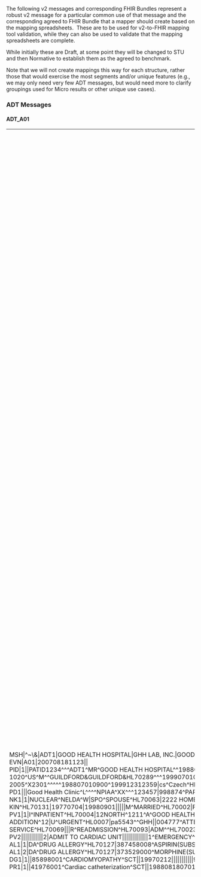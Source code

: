 The following v2 messages and corresponding FHIR Bundles represent a robust v2 message for a particular common use of that message and
the corresponding agreed to FHIR Bundle that a mapper should create based on the mapping spreadsheets.  These are to be used for
v2-to-FHIR mapping tool validation, while they can also be used to validate that the mapping spreadsheets are complete.

While initially these are Draft, at some point they will be changed to STU and then Normative to establish them as the agreed to benchmark.   

Note that we will not create mappings this way for each structure, rather those that would exercise the most segments and/or unique
features (e.g., we may only need very few ADT messages, but would need more to clarify groupings used for Micro results or other unique
use cases).

### ADT Messages

#### ADT_A01
<table>
<tbody>
<tr><th width=20>HL7 v2: ADT_AO1</th><th width=20>HL7 FHIR: Bundle</th></thead>
 <tr>
  <td>
    MSH|^~\&|ADT1|GOOD HEALTH HOSPITAL|GHH LAB, INC.|GOOD HEALTH HOSPITAL|198808181126|SECURITY|ADT^A01^ADT_A01|MSG00001|P|2.8||
<br>EVN|A01|200708181123||
<br>PID|1||PATID1234^^^ADT1^MR^GOOD HEALTH HOSPITAL^^198807010900^199912312359~123456789^^^USSSA^SS||EVERYMAN&SMITH^ADAM^ALBERT^III^DR^^L^^^199907010900&199912312359^^199907010900^199912312359^PhD^AL|BOWMAN|19610615|M^MALE^HL70001||2106-3^WHITE^HL70005|2222 HOME STREET^APT 23^GREENSBORO^NC^27401-1020^US^M^^GUILDFORD&GUILDFORD&HL70289^^^199907010900&199912312359^199907010900^199912312359^^^^^C/O N. NUCLEAR|GUILDFORD|(555) 555-2004^PRN^CP^^1^555^555-2004^^^^^^198807010900^199912312359~^NET^Internet^smith2001@isp.com|(555)555-2005^WPN^PH^^1^555^555-2005^X2301^^^^^198807010900^199912312359|cs^Czech^HL70296|M^MARRIED^HL70002|AGN^Agnostic^HL70006||444333333|987654^NC^20010715||H^Hispanic or Latino^HL70189|Prague|Y|2|CZ^Czech^HL70171|||19880818|Y|||19880818|||||||(555) 555-2007^PRN^PH^^1^555^555-2004^^^^^^198807010900^199912312359
<br>PD1|||Good Health Clinic^L^^^^NPIAA^XX^^^123457|998874^PARSONS^PATRICIA^COLLEEN^^DR^^^NPIAA^L^^^NPI^^^^^^19900101^19991231^MD|N^NOT A STUDENT^HL70231||Y^YES PATIENT HAS WILL^HL70315|||||||AGNOSTIC HALL
<br>NK1|1|NUCLEAR^NELDA^W|SPO^SPOUSE^HL70063|2222 HOME STREET^APT 23^GREENSBORO^NC^27401-1020^US^M^^GUILDFORD&GUILDFORD&HL70289^^^199907010900&199912312359^199907010900^199912312359|(555) 555-2007^PRN^PH^^1^555^555-2004^^^^^^198807010900^199912312359||NK^NEXT OF KIN^HL70131|19770704|19980901|||||M^MARRIED^HL70002|F^FEMALE^HL70001|19680913
<br>PV1|1|I^INPATIENT^HL70004|12NORTH^1211^A^GOOD HEALTH HOSPITAL^^^1956 ADDITION^12|U^URGENT^HL0007|pa5543^^GHH||004777^ATTEND^AARON^A^DR^^^NPIAA^L^^^NPI^^^^^^19900101^19991231^MD|004778^REFER^RALPH^A^DR^^^NPIAA^L^^^NPI^^^^^^19900101^19991231^MD|004799^CONSULT^CHRISTINA^A^DR^^^NPIAA^L^^^NPI^^^^^^19900101^19991231^MD|SUR^SURGICAL SERVICE^HL70069|||R^READMISSION^HL70093|ADM^^HL70023||VIP^VIP^HL70099|004744^ADMIT^ABIGAIL^A^DR^^^NPIAA^L^^^NPI^^^^^^19900101^19991231^MD||P1231^^^GHH^VN|||||||||||||||||DEC^DECEASED^HL70112||VEG^VEGETARIAN^HL701114||||||198808161216|198808181126|||||9942^^^GHS^VN||004744^OTHER^OTHELLO^A^DR^^^NPIAA^L^^^NPI^^^^^^19900101^19991231^MD
<br>PV2|||||||||||2|ADMIT TO CARDIAC UNIT|||||||||||||1^EMERGENCY^HL70217|||||||||||||A^AMBULANCE^HL70430
<br>AL1|1|DA^DRUG ALLERGY^HL70127|387458008^ASPIRIN(SUBSTANCE)^SCT|MO^MODERATE^HL70128|HIVES|199807011755
<br>AL1|2|DA^DRUG ALLERGY^HL70127|373529000^MORPHINE(SUBSTANCE)^SCT|MO^MODERATE^HL70128|DELERIUM|199806111225
<br>DG1|1||85898001^CARDIOMYOPATHY^SCT||19970212|||||||||||998874^PARSONS^PATRICIA^COLLEEN^^DR^^^NPIAA^L^^^NPI^^^^^^19900101^19991231^MD|||19970213|423432^GHS|U
<br>PR1|1||41976001^Cardiac catheterization^SCT||198808180701|||99234^SLEEPY^SAMANTHA^ELAINE^^DR^^^NPIAA^L^^^NPI^^^^^^19900101^19991231^MD|||998874^SUGEON^SYLVIA^^^DR^^^NPIAA^L^^^NPI^^^^^^19900101^19991231^MD|998874^PERPFORMER^PETER^^^DR^^^NPIAA^L^^^NPI^^^^^^19900101^19991231^MD||||85898001^CARDIOMYOPATHY^SCT|||123231^GHH
  </td>
  <td>
   ~~~
{
  "resourceType": "Bundle",
  "type": "transaction",
  "entry": [
    {
      "fullUrl": "urn:uuid:eb76f96f-dde1-31cd-8815-7c2546dabe7e",
      "resource": {
        "resourceType": "Patient",
        "id": "eb76f96f-dde1-31cd-8815-7c2546dabe7e",
        "identifier": [
          {
            "value": "PATID1234",
            "type": {
              "coding": [
                {
                  "code": "MR"
                }
              ]
            },
            "period": {
              "end": "1988-07-01T09:00:00.000Z"
            }
          },
          {
            "value": "444333333"
          },
          {
            "value": "987654",
            "type": {
              "coding": [
                {
                  "code": "DL"
                }
              ]
            },
            "system": "NC",
            "period": {
              "end": "2001-07-15T00:00:00.000Z"
            }
          }
        ],
        "name": [
          {
            "family": "EVERYMAN",
            "given": [
              "ADAM",
              "ALBERT"
            ],
            "suffix": [
              "III",
              "PhD"
            ],
            "prefix": [
              "DR"
            ],
            "use": "official",
            "period": {
              "start": "1999-07-01T09:00:00.000Z",
              "end": "1999-12-31T23:59:00.000Z"
            }
          }
        ],
        "birthDate": "1961-06-15",
        "address": [
          {
            "line": [
              "2222 HOME STREET",
              "APT 23",
              "C/O N. NUCLEAR"
            ],
            "city": "GREENSBORO",
            "state": "NC",
            "postalCode": "27401-1020",
            "country": "US",
            "type": "postal",
            "district": "GUILDFORD",
            "period": {
              "start": "1999-07-01T09:00:00.000Z",
              "end": "1999-12-31T23:59:00.000Z"
            }
          },
          {
            "district": "GUILDFORD"
          }
        ],
        "telecom": [
          {
            "value": "(555) 555-2004",
            "use": "home",
            "period": {
              "start": "1988-07-01T09:00:00.000Z"
            }
          },
          {
            "value": "(555)555-2005",
            "use": "work",
            "period": {
              "start": "1988-07-01T09:00:00.000Z",
              "end": "1999-12-31T23:59:00.000Z"
            }
          },
          {
            "value": "(555) 555-2007",
            "use": "home",
            "period": {
              "start": "1988-07-01T09:00:00.000Z",
              "end": "1999-12-31T23:59:00.000Z"
            }
          }
        ],
        "communication": [
          {
            "preferred": "true"
          }
        ],
        "maritalStatus": {
          "coding": [
            {
              "code": "M",
              "display": "Married",
              "system": "http://terminology.hl7.org/CodeSystem/v3-MaritalStatus"
            }
          ]
        },
        "multipleBirthInteger": "2",
        "deceasedDateTime": "1988-08-18T00:00:00.000Z",
        "meta": {
          "lastUpdated": "19880818"
        }
      },
      "request": {
        "method": "POST",
        "url": "Patient"
      }
    },
    {
      "fullUrl": "urn:uuid:668e1a28-5fbc-307f-b8ed-f2caa49c7b95",
      "resource": {
        "resourceType": "Encounter",
        "id": "668e1a28-5fbc-307f-b8ed-f2caa49c7b95",
        "class": {
          "code": "IMP",
          "display": "inpatient encounter",
          "system": "http://terminology.hl7.org/CodeSystem/v3-ActCode"
        },
        "status": "finished",
        "location": [
          {
            "status": "active"
          }
        ],
        "type": [
          {
            "coding": [
              {
                "code": "U",
                "display": "Urgent",
                "system": "http://terminology.hl7.org/CodeSystem/v2-0007"
              }
            ]
          }
        ],
        "hospitalization": {
          "preAdmissionIdentifier": {
            "value": "pa5543"
          },
          "reAdmission": {
            "coding": [
              {
                "code": "R",
                "display": "Re-admission",
                "system": "http://terminology.hl7.org/CodeSystem/v2-0092"
              }
            ]
          },
          "admitSource": {
            "coding": [
              {
                "code": "ADM",
                "system": "HL70023"
              }
            ]
          },
          "dischargeDisposition": {
            "coding": [
              {
                "code": "DEC",
                "display": "DECEASED",
                "system": "HL70112"
              }
            ]
          },
          "dietPreference": [
            {
              "coding": [
                {
                  "code": "VEG",
                  "display": "VEGETARIAN",
                  "system": "HL701114"
                }
              ]
            }
          ]
        },
        "participant": [
          {
            "type": [
              {
                "coding": [
                  {
                    "code": "ATND",
                    "system": "http://terminology.hl7.org/CodeSystem/v3-ParticipationType",
                    "display": "attender"
                  }
                ]
              }
            ]
          },
          {
            "type": [
              {
                "coding": [
                  {
                    "code": "REF",
                    "system": "http://terminology.hl7.org/CodeSystem/v3-ParticipationType"
                  }
                ],
                "text": "referrer"
              }
            ]
          },
          {
            "type": [
              {
                "coding": [
                  {
                    "code": "CON",
                    "system": "http://terminology.hl7.org/CodeSystem/v3-ParticipationType"
                  }
                ],
                "text": "consultant"
              }
            ]
          },
          {
            "type": [
              {
                "coding": [
                  {
                    "code": "ADM",
                    "system": "http://terminology.hl7.org/CodeSystem/v3-ParticipationType"
                  }
                ],
                "text": "admitter"
              }
            ]
          },
          {
            "type": [
              {
                "coding": [
                  {
                    "code": "PART",
                    "system": "http://terminology.hl7.org/CodeSystem/v3-ParticipationType"
                  }
                ],
                "text": "Participation"
              }
            ]
          }
        ],
        "serviceType": {
          "coding": [
            {
              "code": "SUR",
              "display": "SURGICAL SERVICE",
              "system": "HL70069"
            }
          ]
        },
        "identifier": [
          {
            "value": "P1231",
            "type": {
              "coding": [
                {
                  "system": "http://terminology.hl7.org/CodeSystem/v2-0203"
                }
              ],
              "text": "visit number"
            }
          },
          {
            "value": "9942",
            "type": {
              "coding": [
                {
                  "code": "VN"
                }
              ]
            }
          }
        ],
        "period": {
          "start": "1988-08-16T12:16:00.000Z",
          "end": "1988-08-18T11:26:00.000Z"
        },
        "length": {
          "value": "2",
          "unit": "d",
          "system": "http://unitsofmeasure.org/"
        },
        "text": {
          "div": "ADMIT TO CARDIAC UNIT"
        },
        "priority": {
          "coding": [
            {
              "code": "EM",
              "display": "emergency",
              "system": "http://terminology.hl7.org/CodeSystem/v3-ActPriority"
            }
          ]
        }
      },
      "request": {
        "method": "POST",
        "url": "Encounter"
      }
    },
    {
      "fullUrl": "urn:uuid:1b5b9d01-748b-3df9-9859-df703088366f",
      "resource": {
        "resourceType": "Procedure",
        "id": "1b5b9d01-748b-3df9-9859-df703088366f",
        "performedDateTime": "1988-08-18T07:01:00.000Z",
        "identifier": [
          {
            "value": "123231"
          }
        ]
      },
      "request": {
        "method": "POST",
        "url": "Procedure"
      }
    },
    {
      "resource": {
        "resourceType": "Encounter",
        "id": "668e1a28-5fbc-307f-b8ed-f2caa49c7b95",
        "subject": {
          "reference": "Patient/eb76f96f-dde1-31cd-8815-7c2546dabe7e"
        }
      }
    },
    {
      "resource": {
        "resourceType": "Procedure",
        "id": "1b5b9d01-748b-3df9-9859-df703088366f",
        "subject": {
          "reference": "Patient/eb76f96f-dde1-31cd-8815-7c2546dabe7e"
        }
      }
    },
    {
      "fullUrl": "urn:uuid:717f34e3-dedc-3fdb-af4d-9769886d3150",
      "resource": {
        "resourceType": "RelatedPerson",
        "id": "717f34e3-dedc-3fdb-af4d-9769886d3150",
        "relationship": [
          {
            "coding": [
              {
                "code": "SPS",
                "display": "spouse",
                "system": "http://terminology.hl7.org/CodeSystem/v3-RoleCode"
              }
            ]
          }
        ],
        "period": {
          "start": "1977-07-04T00:00:00.000Z",
          "end": "1998-09-01T00:00:00.000Z"
        },
        "address": [
          {
            "line": [
              "2222 HOME STREET",
              "APT 23"
            ],
            "city": "GREENSBORO",
            "state": "NC",
            "postalCode": "27401-1020",
            "country": "US",
            "type": "postal",
            "district": "GUILDFORD",
            "period": {
              "start": "1999-07-01T09:00:00.000Z",
              "end": "1999-12-31T23:59:00.000Z"
            }
          }
        ],
        "telecom": [
          {
            "value": "(555) 555-2007",
            "use": "home",
            "period": {
              "start": "1988-07-01T09:00:00.000Z",
              "end": "1999-12-31T23:59:00.000Z"
            }
          }
        ],
        "name": [
          {
            "family": "NUCLEAR",
            "given": [
              "NELDA",
              "W"
            ]
          }
        ],
        "birthDate": "1968-09-13"
      },
      "request": {
        "method": "POST",
        "url": "RelatedPerson"
      }
    },
    {
      "resource": {
        "resourceType": "RelatedPerson",
        "id": "717f34e3-dedc-3fdb-af4d-9769886d3150",
        "patient": {
          "reference": "Patient/eb76f96f-dde1-31cd-8815-7c2546dabe7e"
        }
      }
    },
    {
      "fullUrl": "urn:uuid:747c220d-0dbf-3477-80c0-66f03094848b",
      "resource": {
        "resourceType": "AllergyIntolerance",
        "id": "747c220d-0dbf-3477-80c0-66f03094848b"
      },
      "request": {
        "method": "POST",
        "url": "AllergyIntolerance"
      }
    },
    {
      "resource": {
        "resourceType": "AllergyIntolerance",
        "id": "747c220d-0dbf-3477-80c0-66f03094848b",
        "patient": {
          "reference": "Patient/eb76f96f-dde1-31cd-8815-7c2546dabe7e"
        }
      }
    },
    {
      "fullUrl": "urn:uuid:91e70510-b25c-3de8-a2a1-b22e786534e3",
      "resource": {
        "resourceType": "AllergyIntolerance",
        "id": "91e70510-b25c-3de8-a2a1-b22e786534e3"
      },
      "request": {
        "method": "POST",
        "url": "AllergyIntolerance"
      }
    },
    {
      "resource": {
        "resourceType": "AllergyIntolerance",
        "id": "91e70510-b25c-3de8-a2a1-b22e786534e3",
        "patient": {
          "reference": "Patient/eb76f96f-dde1-31cd-8815-7c2546dabe7e"
        }
      }
    },
    {
      "fullUrl": "urn:uuid:ff3f3a55-7576-3a81-8395-71d13cc70b96",
      "resource": {
        "resourceType": "Condition",
        "id": "ff3f3a55-7576-3a81-8395-71d13cc70b96",
        "code": {
          "coding": [
            {
              "code": "85898001",
              "display": "CARDIOMYOPATHY",
              "system": "SCT"
            }
          ]
        },
        "onsetDateTime": "1997-02-12T00:00:00.000Z",
        "recordedDate": "1997-02-13T00:00:00.000Z",
        "identifier": [
          {
            "value": "423432"
          }
        ],
        "verificationStatus": {
          "coding": [
            {
              "code": "entered-in-error",
              "system": "http://terminology.hl7.org/CodeSystem/condition-ver-status"
            }
          ]
        }
      },
      "request": {
        "method": "POST",
        "url": "Condition"
      }
    },
    {
      "resource": {
        "resourceType": "Condition",
        "id": "ff3f3a55-7576-3a81-8395-71d13cc70b96",
        "subject": {
          "reference": "Patient/eb76f96f-dde1-31cd-8815-7c2546dabe7e"
        }
      }
    },
    {
      "resource": {
        "resourceType": "Encounter",
        "id": "668e1a28-5fbc-307f-b8ed-f2caa49c7b95",
        "diagnosis": [
          {
            "condition": {
              "reference": "Condition/ff3f3a55-7576-3a81-8395-71d13cc70b96"
            }
          }
        ]
      }
    }
  ]
}
   ~~~
  </td>
 </tr 
</tbody>
</table>

### Immunization Messages
* VXU_V04: To be provided
  * FHIR Bundle: To be provided

### Result Messages
* ORU_R01: Get LRI from ONC/NIST
  * FHIR Bundle:


<div id="disqus_thread"></div>
<script>
var disqus_config = function () {
this.page.url = "http://build.fhir.org.hl7/v2-to-fhir/branches/master/test_conversions.html"; // Replace PAGE_URL with your page's canonical URL variable
this.page.identifier = this.page.url.substring(this.page.url.lastIndexOf("/")+1, this.page.url.lastIndexOf(".")); // Replace PAGE_IDENTIFIER with your page's unique identifier variable
};
(function() { // DON'T EDIT BELOW THIS LINE
var d = document, s = d.createElement('script');
s.src = 'https://v2-to-fhir.disqus.com/embed.js';
s.setAttribute('data-timestamp', +new Date());
(d.head || d.body).appendChild(s);
})();
</script>
<noscript>Please enable JavaScript to view the <a href="https://disqus.com/?ref_noscript">comments powered by Disqus.</a></noscript>
